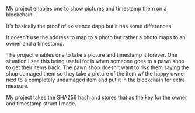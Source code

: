 My project enables one to show pictures and timestamp them on a blockchain.

It's basically the proof of existence dapp but it has some differences. 

It doesn't use the address to map to a photo but rather a photo maps to an owner and a timestamp.

The project enables one to take a picture and timestamp it forever. One situation I see this being useful for is when someone goes to a pawn shop to get their items back. The pawn shop doesn't want to risk them saying the shop damaged them so they take a picture of the item w/ the happy owner next to a completely undamaged item and put it in the blockchain for extra measure. 

My project takes the SHA256 hash and stores that as the key for the owner and timestamp struct I made.
